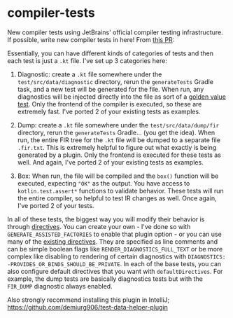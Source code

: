 # compiler-tests

New compiler tests using JetBrains' official compiler testing infrastructure. If possible, write new compiler tests in here! From [this PR](https://github.com/ZacSweers/metro/pull/128):

Essentially, you can have different kinds of categories of tests and then each test is just a `.kt` file. I've set up 3 categories here:

1. Diagnostic: create a `.kt` file somewhere under the `test/src/data/diagnostic` directory, rerun the `generateTests` Gradle task, and a new test will be generated for the file. When run, any diagnostics will be injected directly into the file as sort of a [golden value test](https://en.wikipedia.org/wiki/Characterization_test). Only the frontend of the compiler is executed, so these are extremely fast. I've ported 2 of your existing tests as examples.

2. Dump: create a `.kt` file somewhere under the `test/src/data/dump/fir` directory, rerun the `generateTests` Gradle... (you get the idea). When run, the entire FIR tree for the `.kt` file will be dumped to a separate file `.fir.txt`. This is extremely helpful to figure out what exactly is being generated by a plugin. Only the frontend is executed for these tests as well. And again, I've ported 2 of your existing tests as examples.

3. Box: When run, the file will be compiled and the `box()` function will be executed, expecting `"OK"` as the output. You have access to `kotlin.test.assert*` functions to validate behavior. These tests will run the entire compiler, so helpful to test IR changes as well. Once again, I've ported 2 of your tests.

In all of these tests, the biggest way you will modify their behavior is through [directives](https://github.com/JetBrains/kotlin/tree/master/compiler/test-infrastructure#directives). You can create your own - I've done so with `GENERATE_ASSISTED_FACTORIES` to enable that plugin option - or you can use many of the [existing directives](https://github.com/JetBrains/kotlin/tree/master/compiler/tests-common-new/tests/org/jetbrains/kotlin/test/directives). They are specified as line comments and can be simple boolean flags like `RENDER_DIAGNOSTICS_FULL_TEXT` or be more complex like disabling to rendering of certain diagnostics with `DIAGNOSTICS: -PROVIDES_OR_BINDS_SHOULD_BE_PRIVATE`. In each of the base tests, you can also configure default directives that you want with `defaultDirectives`. For example, the dump tests are basically diagnostics tests but with the `FIR_DUMP` diagnostic always enabled.

Also strongly recommend installing this plugin in IntelliJ; https://github.com/demiurg906/test-data-helper-plugin